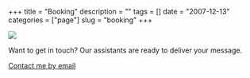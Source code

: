 +++
title = "Booking"
description = ""
tags = []
date = "2007-12-13"
categories = ["page"]
slug = "booking"
+++

<div class="columns is-centered">
<div class="column is-one-third is-size-4">

<img src="/img/cat-dj-disco-party.gif">

<p>Want to get in touch? Our assistants are ready to deliver your message.</p>

<p><a href="https://docs.google.com/forms/d/e/1FAIpQLSfHve_3pTqk7KtbmRcHhqGFh3_eQGckqj2bR97e9pbipTbOGw/viewform" class="button is-medium">Contact me by email</a></p>

</div>
</div>
